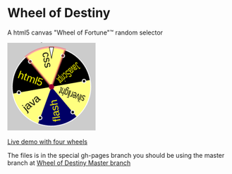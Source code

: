 Wheel of Destiny
==============

A html5 canvas &quot;Wheel of Fortune&quot;&trade; random selector

![Wheel with pale slices](/images/newoldwebtech.png?raw=true "Wheel example, random web technologies")

[Live demo with four wheels](http://robgithub.github.io/wheelofdestiny/examples/fourwheels.html)

The files is in the special gh-pages branch you should be using the master branch at [Wheel of Destiny Master branch](https://github.com/robgithub/wheelofdestiny)
